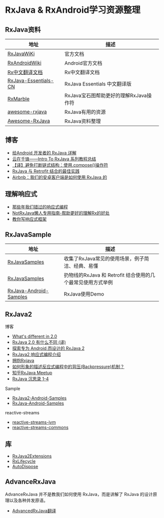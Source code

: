 # RxJava & RxAndroid学习资源整理

## RxJava资料

| 地址  | 描述  |
| ------------ | ------------ |
|[RxJavaWiKi](https://github.com/ReactiveX/RxJava/wiki) | 官方文档 |
|[RxAndroidWiki](https://github.com/ReactiveX/RxAndroid/wiki)|Android官方文档|
|[Rx中文翻译文档](https://github.com/mcxiaoke/RxDocs) | Rx中文翻译文档 |
|[RxJava-Essentials-CN](https://github.com/yuxingxin/RxJava-Essentials-CN)|RxJava Essentials 中文翻译版|
|[RxMarble](http://rxmarbles.com/)|RxJava宝石图帮助更好的理解RxJava操作符|
|[awesome-rxjava](https://github.com/eleventigers/awesome-rxjava)|RxJava有用的资源|
|[Awesome-RxJava]( https://github.com/lzyzsd/Awesome-RxJava)|RxJava资料整理|

## 博客

- [给Android 开发者的 RxJava 详解](http://gank.io/post/560e15be2dca930e00da1083)
- [云在千锋——Intro To RxJava 系列教程总结](http://blog.chengyunfeng.com/?p=983#ixzz4FFdx0wg5)
- [【译】避免打断链式结构：使用.compose()操作符](https://www.jianshu.com/p/e9e03194199e)
- [RxJava 与 Retrofit 结合的最佳实践](http://gank.io/post/56e80c2c677659311bed9841)
- [Airbnb：我们的安卓客户端是如何使用 RxJava 的](https://realm.io/cn/news/kau-felipe-lima-adopting-rxjava-airbnb-android/)

## 理解响应式

- [那些年我们错过的响应式编程](https://github.com/hehonghui/android-tech-frontier/tree/master/androidweekly/%E9%82%A3%E4%BA%9B%E5%B9%B4%E6%88%91%E4%BB%AC%E9%94%99%E8%BF%87%E7%9A%84%E5%93%8D%E5%BA%94%E5%BC%8F%E7%BC%96%E7%A8%8B)
- [NotRxJava懒人专用指南-帮助更好的理解Rx的好处](https://github.com/bboyfeiyu/android-tech-frontier/blob/master/issue-9/NotRxJava%E6%87%92%E4%BA%BA%E4%B8%93%E7%94%A8%E6%8C%87%E5%8D%97.md)
- [教你写响应式框架](https://blog.csdn.net/dd864140130/article/details/50877063)

## RxJavaSample

| 地址  | 描述  |
| ------------ | ------------ |
|[RxJavaSamples](https://github.com/THEONE10211024/RxJavaSamples)|收集了RxJava常见的使用场景，例子简洁、经典、易懂|
|[RxJavaSamples](https://github.com/rengwuxian/RxJavaSamples)|扔物线的RxJava 和 Retrofit 结合使用的几个最常见使用方式举例|
|[RxJava-Android-Samples](https://github.com/kaushikgopal/RxJava-Android-Samples)  | RxJava使用Demo  |

## RxJava2

博客

- [What's different in 2.0](https://github.com/ReactiveX/RxJava/wiki/What's-different-in-2.0)
- [RxJava 2.0 有什么不同 (译)](https://juejin.im/entry/5827e1a767f35600587bbdc6)
- [探索专为 Android 而设计的 RxJava 2](https://news.realm.io/cn/news/gotocph-jake-wharton-exploring-rxjava2-android/)
- [RxJava2 响应式编程介绍](https://zouzhberk.github.io/rxjava-study/#%E5%93%8D%E5%BA%94%E5%BC%8F%E7%BC%96%E7%A8%8Brxjava)
- [拥抱Rxjava](https://wbinarytree.github.io/archives/)
- [如何形象的描述反应式编程中的背压(Backpressure)机制？](https://www.zhihu.com/question/49618581/answer/237078934?utm_source=wechat_session&utm_medium=social&from=singlemessage)
- [知乎RxJava Meetup](https://github.com/zhihu/zhihu-rxjava-meetup)
- [RxJava 沉思录 1-4](https://juejin.im/post/5b8f536c5188255c352d3528)

Sample

- [RxJava2-Android-Samples](https://github.com/amitshekhariitbhu/RxJava2-Android-Samples)
- [RxJava-Android-Samples](https://github.com/kaushikgopal/RxJava-Android-Samples)

reactive-streams

- [reactive-streams-jvm](https://github.com/reactive-streams/reactive-streams-jvm)
- [reactive-streams-commons](https://github.com/reactor/reactive-streams-commons)

## 库

- [RxJava2Extensions](https://github.com/akarnokd/RxJava2Extensions)
- [RxLifecycle](https://github.com/trello/RxLifecycle)
- [AutoDispose](https://github.com/uber/AutoDispose)

## AdvanceRxJava

AdvanceRxJava 并不是教我们如何使用 RxJava，而是讲解了 RxJava 的设计原理以及各种并发原语。

- [AdvancedRxJava翻译](http://blog.piasy.com/AdvancedRxJava)
